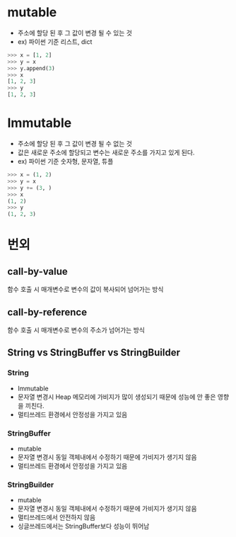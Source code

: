 # mutable

- 주소에 할당 된 후 그 값이 변경 될 수 있는 것
- ex) 파이썬 기준 리스트, dict

```python
>>> x = [1, 2]
>>> y = x
>>> y.append(3)
>>> x
[1, 2, 3]
>>> y
[1, 2, 3]
```

# Immutable

- 주소에 할당 된 후 그 값이 변경 될 수 없는 것
- 값은 새로운 주소에 할당되고 변수는 새로운 주소를 가지고 있게 된다.
- ex) 파이썬 기준 숫자형, 문자열, 튜플

```python
>>> x = (1, 2)
>>> y = x
>>> y += (3, )
>>> x
(1, 2)
>>> y
(1, 2, 3)
```

# 번외

## call-by-value

함수 호출 시 매개변수로 변수의 값이 복사되어 넘어가는 방식

## call-by-reference

함수 호출 시 매개변수로 변수의 주소가 넘어가는 방식

## String vs StringBuffer vs StringBuilder

### String

- Immutable
- 문자열 변경시 Heap 메모리에 가비지가 많이 생성되기 때문에 성능에 안 좋은 영향을 끼친다.
- 멀티쓰레드 환경에서 안정성을 가지고 있음

### StringBuffer

- mutable
- 문자열 변경시 동일 객체내에서 수정하기 때문에 가비지가 생기지 않음
- 멀티쓰레드 환경에서 안정성을 가지고 있음

### StringBuilder

- mutable
- 문자열 변경시 동일 객체내에서 수정하기 때문에 가비지가 생기지 않음
- 멀티쓰레드에서 안전하지 않음
- 싱글쓰레드에서는 StringBuffer보다 성능이 뛰어남
